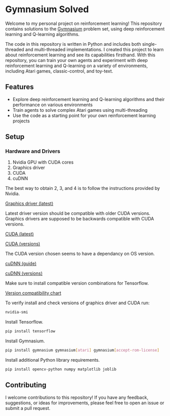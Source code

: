 # Gymnasium Solved

Welcome to my personal project on reinforcement learning! This repository contains solutions to the [Gymnasium](https://github.com/Farama-Foundation/Gymnasium) problem set, using deep reinforcement learning and Q-learning algorithms.

The code in this repository is written in Python and includes both single-threaded and multi-threaded implementations. I created this project to learn about reinforcement learning and see its capabilities firsthand. With this repository, you can train your own agents and experiment with deep reinforcement learning and Q-learning on a variety of environments, including Atari games, classic-control, and toy-text.

## Features
- Explore deep reinforcement learning and Q-learning algorithms and their performance on various environments
- Train agents to solve complex Atari games using multi-threading
- Use the code as a starting point for your own reinforcement learning projects

## Setup

### Hardware and Drivers

1. Nvidia GPU with CUDA cores
2. Graphics driver
3. CUDA
4. cuDNN

The best way to obtain 2, 3, and 4 is to follow the instructions provided by Nvidia.

[Graphics driver (latest)](https://www.nvidia.com/download/index.aspx)

Latest driver version should be compatible with older CUDA versions. Graphics drivers are supposed to be backwards compatible with CUDA versions.

[CUDA (latest)](https://developer.nvidia.com/cuda-downloads)

[CUDA (versions)](https://developer.nvidia.com/cuda-toolkit-archive)

The CUDA version chosen seems to have a dependancy on OS version.

[cuDNN (guide)](https://docs.nvidia.com/deeplearning/cudnn/install-guide/index.html)

[cuDNN (versions)](https://developer.nvidia.com/rdp/cudnn-archive)

Make sure to install compatible version combinations for Tensorflow. 

[Version compatibility chart](https://www.tensorflow.org/install/source#gpu)

To verify install and check versions of graphics driver and CUDA run:

```bash
nvidia-smi
```

Install Tensorflow.

```bash
pip install tensorflow
```

Install Gymnasium.

```bash
pip install gymnasium gymnasium[atari] gymnasium[accept-rom-license]
```

Install additional Python library requirements.

```bash
pip install opencv-python numpy matplotlib joblib
```

## Contributing
I welcome contributions to this repository! If you have any feedback, suggestions, or ideas for improvements, please feel free to open an issue or submit a pull request.